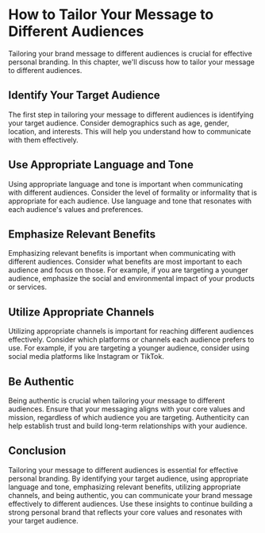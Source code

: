 How to Tailor Your Message to Different Audiences
==============================================================================================

Tailoring your brand message to different audiences is crucial for effective personal branding. In this chapter, we'll discuss how to tailor your message to different audiences.

Identify Your Target Audience
-----------------------------

The first step in tailoring your message to different audiences is identifying your target audience. Consider demographics such as age, gender, location, and interests. This will help you understand how to communicate with them effectively.

Use Appropriate Language and Tone
---------------------------------

Using appropriate language and tone is important when communicating with different audiences. Consider the level of formality or informality that is appropriate for each audience. Use language and tone that resonates with each audience's values and preferences.

Emphasize Relevant Benefits
---------------------------

Emphasizing relevant benefits is important when communicating with different audiences. Consider what benefits are most important to each audience and focus on those. For example, if you are targeting a younger audience, emphasize the social and environmental impact of your products or services.

Utilize Appropriate Channels
----------------------------

Utilizing appropriate channels is important for reaching different audiences effectively. Consider which platforms or channels each audience prefers to use. For example, if you are targeting a younger audience, consider using social media platforms like Instagram or TikTok.

Be Authentic
------------

Being authentic is crucial when tailoring your message to different audiences. Ensure that your messaging aligns with your core values and mission, regardless of which audience you are targeting. Authenticity can help establish trust and build long-term relationships with your audience.

Conclusion
----------

Tailoring your message to different audiences is essential for effective personal branding. By identifying your target audience, using appropriate language and tone, emphasizing relevant benefits, utilizing appropriate channels, and being authentic, you can communicate your brand message effectively to different audiences. Use these insights to continue building a strong personal brand that reflects your core values and resonates with your target audience.
